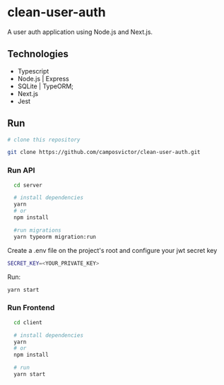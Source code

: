 # clean-user-auth
A user auth application using Node.js and Next.js.

## Technologies

- Typescript
- Node.js | Express
- SQLite | TypeORM;
- Next.js
- Jest

## Run

```bash
# clone this repository

git clone https://github.com/camposvictor/clean-user-auth.git

```

### Run API

```bash
  cd server

  # install dependencies
  yarn
  # or
  npm install

  #run migrations
  yarn typeorm migration:run
```

Create a .env file on the project's root and configure your jwt secret key

```bash
SECRET_KEY=<YOUR_PRIVATE_KEY>
```

Run:
```bash
yarn start
```
### Run Frontend


```bash
  cd client

  # install dependencies
  yarn
  # or
  npm install

  # run
  yarn start
```







